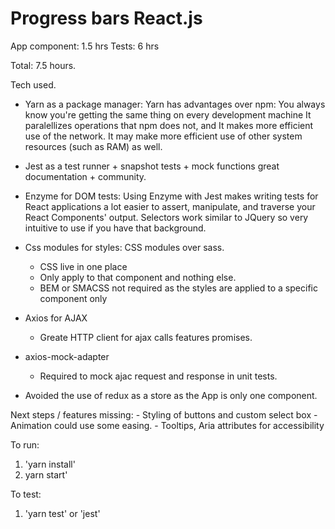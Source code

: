 # Progress bars React.js

App component: 1.5 hrs
Tests: 6 hrs

Total: 7.5 hours.

Tech used.

- Yarn as a package manager: Yarn has advantages over npm:
    You always know you're getting the same thing on every development machine
    It paralellizes operations that npm does not, and
    It makes more efficient use of the network.
    It may make more efficient use of other system resources (such as RAM) as well.
- Jest as a test runner + snapshot tests + mock functions great documentation + community.
- Enzyme for DOM tests:
    Using Enzyme with Jest makes writing tests for React applications a lot easier to assert, manipulate, and traverse your React Components' output.
    Selectors work similar to JQuery so very intuitive to use if you have that background.
- Css modules for styles: CSS modules over sass.
    - CSS live in one place
    - Only apply to that component and nothing else.
    - BEM or SMACSS not required as the styles are applied to a specific component only
- Axios for AJAX
    - Greate HTTP client for ajax calls features promises.
- axios-mock-adapter
    - Required to mock ajac request and response in unit tests.

- Avoided the use of redux as a store as the App is only one component.

 Next steps / features missing:
    - Styling of buttons and custom select box
    - Animation could use some easing.
    - Tooltips, Aria attributes for accessibility
    
To run:

1. 'yarn install'
2.  yarn start'

To test:

1. 'yarn test' or 'jest'
